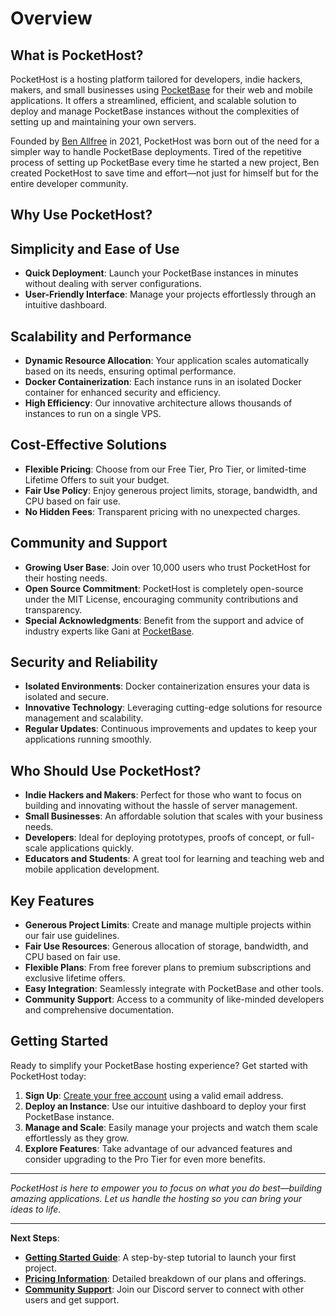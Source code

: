 # Overview

## What is PocketHost?

PocketHost is a hosting platform tailored for developers, indie hackers, makers, and small businesses using [PocketBase](https://pocketbase.io/) for their web and mobile applications. It offers a streamlined, efficient, and scalable solution to deploy and manage PocketBase instances without the complexities of setting up and maintaining your own servers.

Founded by [Ben Allfree](https://github.com/benallfree) in 2021, PocketHost was born out of the need for a simpler way to handle PocketBase deployments. Tired of the repetitive process of setting up PocketBase every time he started a new project, Ben created PocketHost to save time and effort—not just for himself but for the entire developer community.

## Why Use PocketHost?

## **Simplicity and Ease of Use**

- **Quick Deployment**: Launch your PocketBase instances in minutes without dealing with server configurations.
- **User-Friendly Interface**: Manage your projects effortlessly through an intuitive dashboard.

## **Scalability and Performance**

- **Dynamic Resource Allocation**: Your application scales automatically based on its needs, ensuring optimal performance.
- **Docker Containerization**: Each instance runs in an isolated Docker container for enhanced security and efficiency.
- **High Efficiency**: Our innovative architecture allows thousands of instances to run on a single VPS.

## **Cost-Effective Solutions**

- **Flexible Pricing**: Choose from our Free Tier, Pro Tier, or limited-time Lifetime Offers to suit your budget.
- **Fair Use Policy**: Enjoy generous project limits, storage, bandwidth, and CPU based on fair use.
- **No Hidden Fees**: Transparent pricing with no unexpected charges.

## **Community and Support**

- **Growing User Base**: Join over 10,000 users who trust PocketHost for their hosting needs.
- **Open Source Commitment**: PocketHost is completely open-source under the MIT License, encouraging community contributions and transparency.
- **Special Acknowledgments**: Benefit from the support and advice of industry experts like Gani at [PocketBase](https://pocketbase.io/).

## **Security and Reliability**

- **Isolated Environments**: Docker containerization ensures your data is isolated and secure.
- **Innovative Technology**: Leveraging cutting-edge solutions for resource management and scalability.
- **Regular Updates**: Continuous improvements and updates to keep your applications running smoothly.

## Who Should Use PocketHost?

- **Indie Hackers and Makers**: Perfect for those who want to focus on building and innovating without the hassle of server management.
- **Small Businesses**: An affordable solution that scales with your business needs.
- **Developers**: Ideal for deploying prototypes, proofs of concept, or full-scale applications quickly.
- **Educators and Students**: A great tool for learning and teaching web and mobile application development.

## Key Features

- **Generous Project Limits**: Create and manage multiple projects within our fair use guidelines.
- **Fair Use Resources**: Generous allocation of storage, bandwidth, and CPU based on fair use.
- **Flexible Plans**: From free forever plans to premium subscriptions and exclusive lifetime offers.
- **Easy Integration**: Seamlessly integrate with PocketBase and other tools.
- **Community Support**: Access to a community of like-minded developers and comprehensive documentation.

## Getting Started

Ready to simplify your PocketBase hosting experience? Get started with PocketHost today:

1. **Sign Up**: [Create your free account](https://pockethost.io/signup) using a valid email address.
2. **Deploy an Instance**: Use our intuitive dashboard to deploy your first PocketBase instance.
3. **Manage and Scale**: Easily manage your projects and watch them scale effortlessly as they grow.
4. **Explore Features**: Take advantage of our advanced features and consider upgrading to the Pro Tier for even more benefits.

---

_PocketHost is here to empower you to focus on what you do best—building amazing applications. Let us handle the hosting so you can bring your ideas to life._

---

**Next Steps**:

- **[Getting Started Guide](https://pockethost.io/docs/getting-started)**: A step-by-step tutorial to launch your first project.
- **[Pricing Information](https://pockethost.io/pricing)**: Detailed breakdown of our plans and offerings.
- **[Community Support](https://discord.gg/pockethost)**: Join our Discord server to connect with other users and get support.
